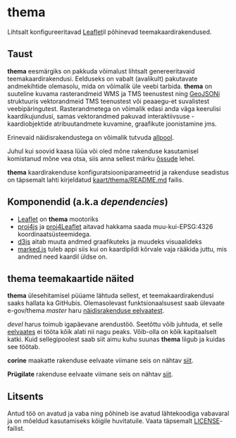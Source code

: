 # thema
Lihtsalt konfigureeritavad [Leaflet](http://leafletjs.com/)il põhinevad
teemakaardirakendused.

## Taust
**thema** eesmärgiks on pakkuda võimalust lihtsalt genereeritavaid
teemakaardirakendusi. Eelduseks on vabalt (avalikult) pakutavate andmekihtide
olemasolu, mida on võimalik üle veebi tarbida. **thema** on suuteline kuvama
rasterandmeid WMS ja TMS teenustest ning [GeoJSONi](http://geojson.org/)
struktuuris vektorandmeid TMS teenustest või peaaegu-et suvalistest
veebipäringutest. Rasterandmetega on võimalik edasi anda väga keerulisi
kaardikujundusi, samas vektorandmed pakuvad interaktiivsuse - kaardiobjektide
atribuutandmete kuvamine, graafikute joonistamine jms.

Erinevaid näidisrakendustega on võimalik tutvuda [allpool](#thema-teemakaartide-n%C3%A4ited).

Juhul kui soovid kaasa lüüa või oled mõne rakenduse kasutamisel komistanud mõne
vea otsa, siis anna sellest märku [õssude](https://github.com/e-gov/thema/issues)
lehel.

**thema** kaardirakenduse konfiguratsiooniparameetrid ja rakenduse seadistus
on täpsemalt lahti kirjeldatud [kaart/thema/README.md](./kaart/thema/README.md)
failis.

## Komponendid (a.k.a _dependencies_)
- [Leaflet](https://github.com/Leaflet/Leaflet) on **thema** mootoriks
- [proj4js](https://github.com/proj4js/proj4js) ja
[proj4Leaflet](https://github.com/kartena/Proj4Leaflet) aitavad hakkama saada
muu-kui-EPSG:4326 koordinaatsüsteemidega.
- [d3js](https://d3js.org) aitab muuta andmed graafikuteks ja muudeks visuaalideks
- [marked.js](https://github.com/chjj/marked) tuleb appi siis kui on kaardipildi
kõrvale vaja rääkida juttu, mis andmed need kaardil üldse on.

## thema teemakaartide näited
**thema** ülesehitamisel püüame lähtuda sellest, et teemakaardirakendusi saaks
hallata ka GitHubis. Olemasolevast funktsionaalsusest saab ülevaate e-gov/thema
_master_ haru [näidisrakenduse eelvaatest](https://e-gov.github.io/thema/kaart/thema/).

_devel_ harus toimub igapäevane arendustöö. Seetõttu võib juhtuda, et selle [eelvaates](http://htmlpreview.github.io/?https://github.com/e-gov/thema/blob/devel/kaart/thema/index.html) ei tööta kõik alati nii nagu peaks. Võib-olla on kõik kapitaalselt katki. Kuid sellegipoolest saab siit aimu kuhu suunas **thema** liigub ja kuidas see töötab.

**corine** maakatte rakenduse eelvaate viimane seis on nähtav [siit](
http://htmlpreview.github.io/?https://github.com/e-gov/thema/blob/corine/kaart/corineservice/index.html).

**Prügilate** rakenduse eelvaate viimane seis on nähtav [siit](
http://htmlpreview.github.io/?https://github.com/e-gov/thema/blob/prygilad/kaart/prygilad/index.html).

## Litsents
Antud töö on avatud ja vaba ning põhineb ise avatud lähtekoodiga vabavaral ja
on mõeldud kasutamiseks kõigile huvitatuile. Vaata täpsemalt
[LICENSE](LICENSE)-failist.
